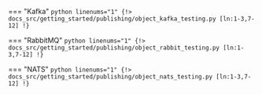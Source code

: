 === "Kafka"
    ```python linenums="1"
    {!> docs_src/getting_started/publishing/object_kafka_testing.py [ln:1-3,7-12] !}
    ```

=== "RabbitMQ"
    ```python linenums="1"
    {!> docs_src/getting_started/publishing/object_rabbit_testing.py [ln:1-3,7-12] !}
    ```

=== "NATS"
    ```python linenums="1"
    {!> docs_src/getting_started/publishing/object_nats_testing.py [ln:1-3,7-12] !}
    ```
